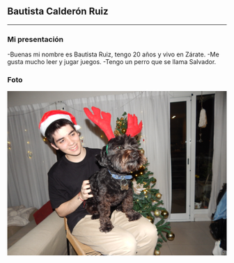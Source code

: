 ## Bautista Calderón Ruiz
___
### Mi presentación
-Buenas mi nombre es Bautista Ruiz, tengo 20 años y vivo en Zárate.
-Me gusta mucho leer y jugar juegos.
-Tengo un perro que se llama Salvador.

### Foto
![Foto personal](https://github.com/pdep-utn-frd/2025-presentacion-BauuRuiz29/blob/main/DSCN8734.JPG)
